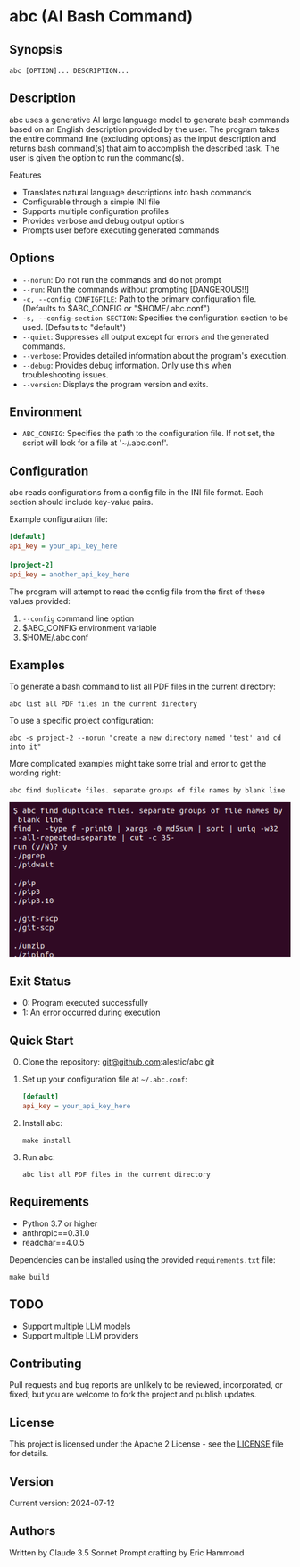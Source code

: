 # abc (AI Bash Command)

## Synopsis

```
abc [OPTION]... DESCRIPTION...
```

## Description

abc uses a generative AI large language model to generate bash commands based on an English description provided by the user. The program takes the entire command line (excluding options) as the input description and returns bash command(s) that aim to accomplish the described task. The user is given the option to run the command(s).

Features

- Translates natural language descriptions into bash commands
- Configurable through a simple INI file
- Supports multiple configuration profiles
- Provides verbose and debug output options
- Prompts user before executing generated commands

## Options

- `--norun`: Do not run the commands and do not prompt
- `--run`: Run the commands without prompting [DANGEROUS!!]
- `-c, --config CONFIGFILE`: Path to the primary configuration file. (Defaults to $ABC_CONFIG or "$HOME/.abc.conf")
- `-s, --config-section SECTION`: Specifies the configuration section to be used. (Defaults to "default")
- `--quiet`: Suppresses all output except for errors and the generated commands.
- `--verbose`: Provides detailed information about the program's execution.
- `--debug`: Provides debug information. Only use this when troubleshooting issues.
- `--version`: Displays the program version and exits.

## Environment

- `ABC_CONFIG`: Specifies the path to the configuration file. If not set, the script will look for a file at '~/.abc.conf'.

## Configuration

abc reads configurations from a config file in the INI file format. Each section should include key-value pairs.

Example configuration file:

```ini
[default]
api_key = your_api_key_here

[project-2]
api_key = another_api_key_here
```

The program will attempt to read the config file from the first of these values provided:
1. `--config` command line option
2. $ABC_CONFIG environment variable
3. $HOME/.abc.conf

## Examples

To generate a bash command to list all PDF files in the current directory:

```
abc list all PDF files in the current directory
```

To use a specific project configuration:

```
abc -s project-2 --norun "create a new directory named 'test' and cd into it"
```

More complicated examples might take some trial and error to get the wording right:

```
abc find duplicate files. separate groups of file names by blank line

```

![Example usage of abc](example-01.png)

## Exit Status

- 0: Program executed successfully
- 1: An error occurred during execution

## Quick Start

0. Clone the repository:
   git@github.com:alestic/abc.git

1. Set up your configuration file at `~/.abc.conf`:
   ```ini
   [default]
   api_key = your_api_key_here
   ```

2. Install abc:
   ```
   make install
   ```

3. Run abc:
   ```
   abc list all PDF files in the current directory
   ```

## Requirements

- Python 3.7 or higher
- anthropic==0.31.0
- readchar==4.0.5

Dependencies can be installed using the provided `requirements.txt` file:

```
make build
```

## TODO

- Support multiple LLM models
- Support multiple LLM providers

## Contributing

Pull requests and bug reports are unlikely to be reviewed, incorporated, or fixed; but you are welcome to fork the project and publish updates.

## License

This project is licensed under the Apache 2 License - see the [LICENSE](LICENSE) file for details.

## Version

Current version: 2024-07-12

## Authors

Written by Claude 3.5 Sonnet
Prompt crafting by Eric Hammond
